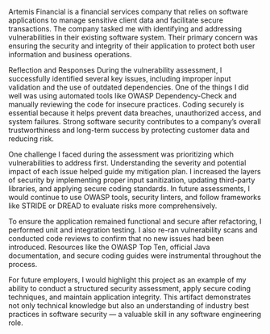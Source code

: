 Artemis Financial is a financial services company that relies on software applications to manage sensitive client data and facilitate secure transactions. The company tasked me with identifying and addressing vulnerabilities in their existing software system. Their primary concern was ensuring the security and integrity of their application to protect both user information and business operations.

Reflection and Responses
During the vulnerability assessment, I successfully identified several key issues, including improper input validation and the use of outdated dependencies. One of the things I did well was using automated tools like OWASP Dependency-Check and manually reviewing the code for insecure practices. Coding securely is essential because it helps prevent data breaches, unauthorized access, and system failures. Strong software security contributes to a company’s overall trustworthiness and long-term success by protecting customer data and reducing risk.

One challenge I faced during the assessment was prioritizing which vulnerabilities to address first. Understanding the severity and potential impact of each issue helped guide my mitigation plan. I increased the layers of security by implementing proper input sanitization, updating third-party libraries, and applying secure coding standards. In future assessments, I would continue to use OWASP tools, security linters, and follow frameworks like STRIDE or DREAD to evaluate risks more comprehensively.

To ensure the application remained functional and secure after refactoring, I performed unit and integration testing. I also re-ran vulnerability scans and conducted code reviews to confirm that no new issues had been introduced. Resources like the OWASP Top Ten, official Java documentation, and secure coding guides were instrumental throughout the process.

For future employers, I would highlight this project as an example of my ability to conduct a structured security assessment, apply secure coding techniques, and maintain application integrity. This artifact demonstrates not only technical knowledge but also an understanding of industry best practices in software security — a valuable skill in any software engineering role.
